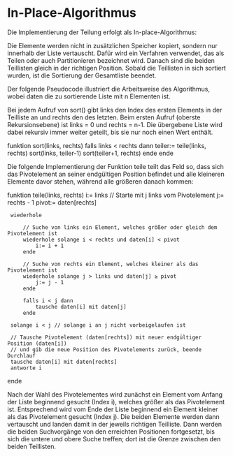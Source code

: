# In-Place-Algorithmus

Die Implementierung der Teilung erfolgt als In-place-Algorithmus: 

Die Elemente werden nicht in zusätzlichen Speicher kopiert, sondern nur innerhalb der Liste vertauscht. Dafür wird ein Verfahren verwendet, das als Teilen oder auch Partitionieren bezeichnet wird. Danach sind die beiden Teillisten gleich in der richtigen Position. Sobald die Teillisten in sich sortiert wurden, ist die Sortierung der Gesamtliste beendet.

Der folgende Pseudocode illustriert die Arbeitsweise des Algorithmus, wobei daten die zu sortierende Liste mit n Elementen ist.

Bei jedem Aufruf von sort() gibt links den Index des ersten Elements in der Teilliste an und rechts den des letzten. Beim ersten Aufruf (oberste Rekursionsebene) ist 
links = 0 und rechts = n-1. 
Die übergebene Liste wird dabei rekursiv immer weiter geteilt, bis sie nur noch einen Wert enthält.


funktion sort(links, rechts)
     falls links < rechts dann
         teiler:= teile(links, rechts)
         sort(links, teiler-1)
         sort(teiler+1, rechts)
     ende
ende


Die folgende Implementierung der Funktion teile teilt das Feld so, dass sich das Pivotelement an seiner endgültigen Position befindet und alle kleineren Elemente davor stehen, während alle größeren danach kommen:

funktion teile(links, rechts)
     i:= links
     // Starte mit j links vom Pivotelement
     j:= rechts - 1
     pivot:= daten[rechts]

     wiederhole

         // Suche von links ein Element, welches größer oder gleich dem Pivotelement ist
         wiederhole solange i < rechts und daten[i] < pivot
             i:= i + 1
         ende

         // Suche von rechts ein Element, welches kleiner als das Pivotelement ist
         wiederhole solange j > links und daten[j] ≥ pivot
             j:= j - 1
         ende

         falls i < j dann
             tausche daten[i] mit daten[j]
         ende

     solange i < j // solange i an j nicht vorbeigelaufen ist 

     // Tausche Pivotelement (daten[rechts]) mit neuer endgültiger Position (daten[i])
     // und gib die neue Position des Pivotelements zurück, beende Durchlauf
     tausche daten[i] mit daten[rechts]
     antworte i
ende


Nach der Wahl des Pivotelementes wird zunächst ein Element vom Anfang der Liste beginnend gesucht (Index i), welches größer als das Pivotelement ist. Entsprechend wird vom Ende der Liste beginnend ein Element kleiner als das Pivotelement gesucht (Index j). Die beiden Elemente werden dann vertauscht und landen damit in der jeweils richtigen Teilliste. Dann werden die beiden Suchvorgänge von den erreichten Positionen fortgesetzt, bis sich die untere und obere Suche treffen; dort ist die Grenze zwischen den beiden Teillisten.
